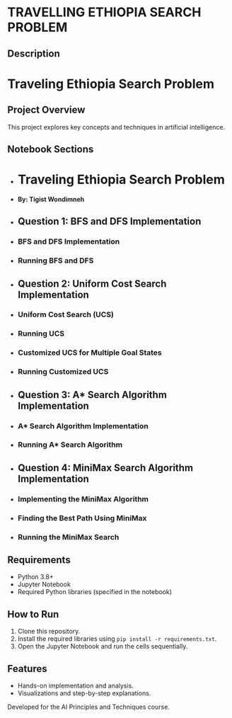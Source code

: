 # TRAVELLING ETHIOPIA SEARCH PROBLEM

## Description

# Traveling Ethiopia Search Problem

## Project Overview

This project explores key concepts and techniques in artificial intelligence.

## Notebook Sections

- # Traveling Ethiopia Search Problem
- **By: Tigist Wondimneh**
- ## Question 1: BFS and DFS Implementation
- ### BFS and DFS Implementation
- ### Running BFS and DFS
- ## Question 2: Uniform Cost Search Implementation
- ### Uniform Cost Search (UCS)
- ### Running UCS
- ### Customized UCS for Multiple Goal States
- ### Running Customized UCS
- ## Question 3: A* Search Algorithm Implementation
- ### A* Search Algorithm Implementation
- ### Running A* Search Algorithm
- ## Question 4: MiniMax Search Algorithm Implementation
- ### Implementing the MiniMax Algorithm
- ### Finding the Best Path Using MiniMax
- ### Running the MiniMax Search

## Requirements

- Python 3.8+
- Jupyter Notebook
- Required Python libraries (specified in the notebook)

## How to Run

1. Clone this repository.
2. Install the required libraries using `pip install -r requirements.txt`.
3. Open the Jupyter Notebook and run the cells sequentially.

## Features

- Hands-on implementation and analysis.
- Visualizations and step-by-step explanations.

Developed for the AI Principles and Techniques course.
